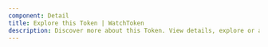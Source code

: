 ```yaml
---
component: Detail
title: Explore this Token | WatchToken
description: Discover more about this Token. View details, explore or add to MetaMask.
---
```

